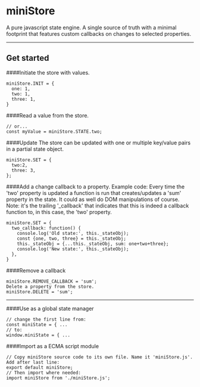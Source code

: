 # miniStore

A pure javascript state engine. A single source of truth with a minimal footprint that features custom callbacks on changes to selected properties.

---

## Get started

####Initiate the store with values.

```
miniStore.INIT = {
  one: 1,
  two: 1,
  three: 1,
}
```

####Read a value from the store.

```const { one } = miniStore.STATE;
// or...
const myValue = miniStore.STATE.two;
```

####Update
The store can be updated with one or multiple key/value pairs in a partial state object.

```
miniStore.SET = {
  two:2,
  three: 3,
};
```

####Add a change callback to a property.
Example code: Every time the 'two' property is updated a function is run that creates/updates a 'sum' property in the state. It could as well do DOM manipulations of course. Note: it's the trailing '\_callback' that indicates that this is indeed a callback function to, in this case, the 'two' property.

```
miniStore.SET = {
  two_callback: function() {
    console.log('Old state:', this._stateObj);
    const {one, two, three} = this._stateObj;
    this._stateObj = {...this._stateObj, sum: one+two+three};
    console.log('New state:', this._stateObj);
  },
}
```

####Remove a callback

```
miniStore.REMOVE_CALLBACK = 'sum';
Delete a property from the store.
miniStore.DELETE = 'sum';
```

---

####Use as a global state manager

```
// change the first line from:
const miniState = { ...
// to:
window.miniState = { ...
```

####Import as a ECMA script module

```
// Copy miniStore source code to its own file. Name it 'miniStore.js'. Add after last line:
export default miniStore;
// Then import where needed:
import miniStore from './miniStore.js';
```
